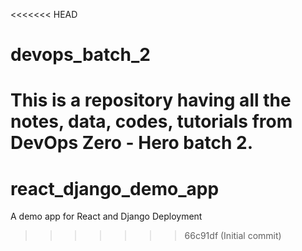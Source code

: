 <<<<<<< HEAD
# devops_batch_2
This is a repository having all the notes, data, codes, tutorials from DevOps Zero - Hero batch 2.
=======
# react_django_demo_app
A demo app for React and Django Deployment
>>>>>>> 66c91df (Initial commit)
